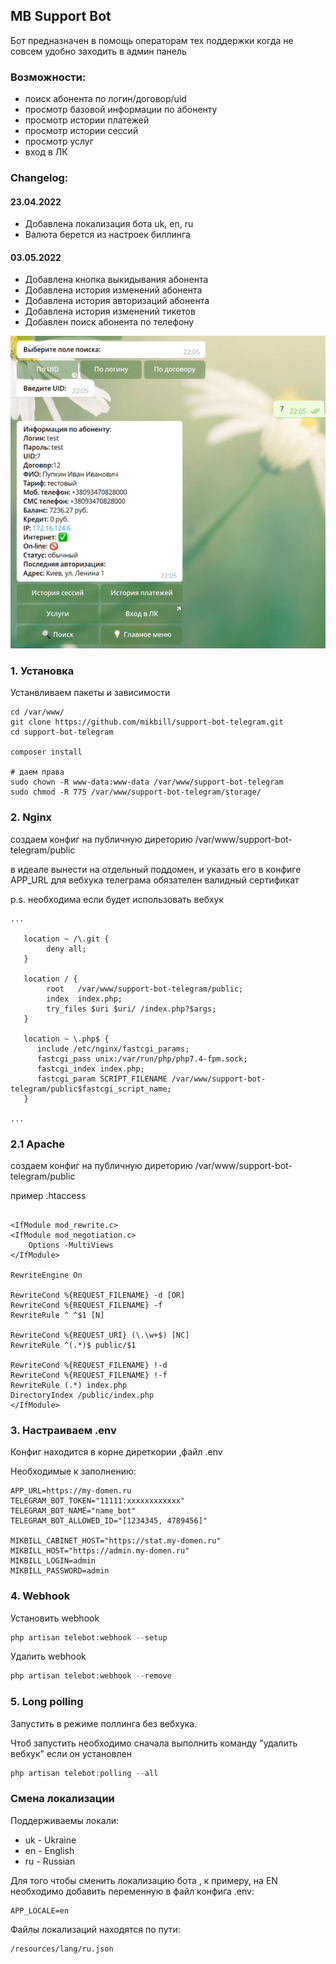 

## MB Support Bot
Бот предназначен в помощь операторам тех поддержки когда не совсем удобно заходить в админ панель


### Возможности:
 - поиск абонента по логин/договор/uid
 - просмотр базовой информации по абоненту
 - просмотр истории платежей
 - просмотр истории сессий
 - просмотр услуг
 - вход в ЛК 
 
### Changelog:
#### 23.04.2022
- Добавлена локализация бота uk, en, ru
- Валюта берется из настроек биллинга

#### 03.05.2022
- Добавлена кнопка выкидывания абонента
- Добавлена история изменений абонента
- Добавлена история авторизаций абонента
- Добавлена история изменений тикетов
- Добавлен поиск абонента по телефону


 
![png image](https://github.com/kagatan/mb-support-bot/blob/master/resources/img/image.png?raw=true)

### 1. Установка

Устанвливаем пакеты и зависимости
```shell script
cd /var/www/
git clone https://github.com/mikbill/support-bot-telegram.git
cd support-bot-telegram

composer install

# даем права
sudo chown -R www-data:www-data /var/www/support-bot-telegram
sudo chmod -R 775 /var/www/support-bot-telegram/storage/

```

### 2. Nginx 

создаем конфиг на публичную диреторию
/var/www/support-bot-telegram/public

в идеале вынести на отдельный поддомен, и указать его в конфиге APP_URL
для вебхука телеграма обязателен валидный сертификат
  
p.s. необходима если будет использовать вебхук

```shell script
...

   location ~ /\.git {
  	    deny all;
   }

   location / {
        root   /var/www/support-bot-telegram/public;
        index  index.php;
        try_files $uri $uri/ /index.php?$args;
   }

   location ~ \.php$ {
      include /etc/nginx/fastcgi_params;
      fastcgi_pass unix:/var/run/php/php7.4-fpm.sock;
      fastcgi_index index.php;
      fastcgi_param SCRIPT_FILENAME /var/www/support-bot-telegram/public$fastcgi_script_name;
   }

...

```

### 2.1 Apache

создаем конфиг на публичную диреторию
/var/www/support-bot-telegram/public


пример .htaccess
```shell script

<IfModule mod_rewrite.c>
<IfModule mod_negotiation.c>
    Options -MultiViews
</IfModule>

RewriteEngine On

RewriteCond %{REQUEST_FILENAME} -d [OR]
RewriteCond %{REQUEST_FILENAME} -f
RewriteRule ^ ^$1 [N]

RewriteCond %{REQUEST_URI} (\.\w+$) [NC]
RewriteRule ^(.*)$ public/$1

RewriteCond %{REQUEST_FILENAME} !-d
RewriteCond %{REQUEST_FILENAME} !-f
RewriteRule (.*) index.php
DirectoryIndex /public/index.php
</IfModule>

```
### 3. Настраиваем .env

Конфиг находится в корне диреткории ,файл .env

Необходимые к заполнению:

```shell script
APP_URL=https://my-domen.ru
TELEGRAM_BOT_TOKEN="11111:xxxxxxxxxxxx"
TELEGRAM_BOT_NAME="name_bot"
TELEGRAM_BOT_ALLOWED_ID="[1234345, 4789456]"

MIKBILL_CABINET_HOST="https://stat.my-domen.ru"
MIKBILL_HOST="https://admin.my-domen.ru"
MIKBILL_LOGIN=admin
MIKBILL_PASSWORD=admin

```

### 4. Webhook

Установить webhook
```php
php artisan telebot:webhook --setup
```

Удалить webhook
```php
php artisan telebot:webhook --remove
```

### 5. Long polling

Запустить в режиме поллинга без вебхука.

Чтоб запустить необходимо сначала выполнить команду 
"удалить вебхук" если он установлен
```php
php artisan telebot:polling --all
```

### Смена локализации
 Поддерживаемы локали:
- uk - Ukraine
- en - English
- ru - Russian 

Для того чтобы сменить локализацию бота , к примеру, на EN необходимо добавить переменную в файл конфига .env:
```shell script
APP_LOCALE=en
```

Файлы локализаций находятся по пути:
```shell script
/resources/lang/ru.json
```
